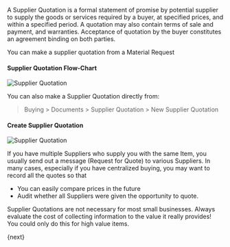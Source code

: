A Supplier Quotation is a formal statement of promise by potential supplier to
supply the goods or services required by a buyer, at specified prices, and
within a specified period. A quotation may also contain terms of sale and
payment, and warranties. Acceptance of quotation by the buyer constitutes an
agreement binding on both parties.

You can make a supplier quotation from a Material Request

#### Supplier Quotation Flow-Chart

![Supplier Quotation](assets/old_images/erpnext/supplier-quotation-f.jpg)

You can also make a Supplier Quotation directly from:

> Buying > Documents > Supplier Quotation > New Supplier Quotation

#### Create Supplier Quotation

<img class="screenshot" alt="Supplier Quotation" src="assets/img/buying/supplier-quotation.png">

If you have multiple Suppliers who supply you with the same Item, you
usually send out a message (Request for Quote) to various Suppliers. In
many cases, especially if you have centralized buying, you may want to record
all the quotes so that

  * You can easily compare prices in the future 
  * Audit whether all Suppliers were given the opportunity to quote.

Supplier Quotations are not necessary for most small businesses. Always
evaluate the cost of collecting information to the value it really provides!
You could only do this for high value items.

{next}
